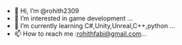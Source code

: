- 👋 Hi, I’m @rohith2309
- 👀 I’m interested in game development ...
- 🌱 I’m currently learning C#,Unity,Unreal,C++,python ...
- 📫 How to reach me :rohithfabi@gmail.com...

<!---
rohith2309/rohith2309 is a ✨ special ✨ repository because its `README.md` (this file) appears on your GitHub profile.
You can click the Preview link to take a look at your changes.
--->

